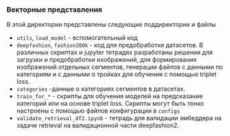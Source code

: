 ### Векторные представления

В этой директории представлены следующие поддиректории и файлы

- `utils`, `load_model` - вспомогательный код
- `deepfashion`, `fashion200k` - код для предобработки датасетов. В различных скриптах и jupyter тетрадях разработаны решения для загрузки и предобработки ихображений, для формирования изображений отдельных сегментов, генерации файлов с данными по категориям и с данными о тройках для обучения с помощью triplet loss.
- `categories` -данные о категориях сегментов в датасетах.
- `train_for_*` - скрипты для обучения моделей на предсказание категорий или на основе triplet loss. Скрипты могут быть тонко настроены с помощью файлов конфигурации в `configs`
- `validate_retrieval_df2.ipynb` - тетрадь для валидации эмбеддера на задаче retrieval на валидационной части deepfashion2.
